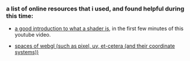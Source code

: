 ### a list of online resources that i used, and found helpful during this time:

- [a good introduction to what a shader is](https://www.youtube.com/watch?v=3mfvZ-mdtZQ), in the first few minutes of this youtube video. 

- [spaces of webgl (such as pixel, uv, et-cetera (and their coordinate systems))](https://medium.com/@Zadvorsky/into-vertex-shaders-part-1-the-spaces-of-webgl-c70ded527841)
